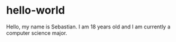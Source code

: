 # hello-world
Hello, my name is Sebastian. I am 18 years old and I am currently a computer science major.
